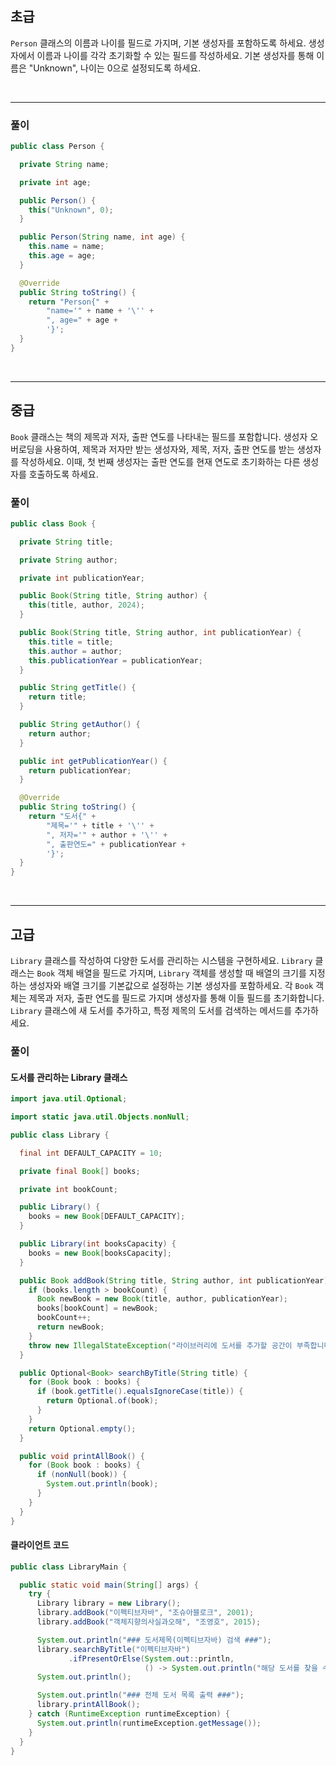 ## 초급

`Person` 클래스의 이름과 나이를 필드로 가지며, 기본 생성자를 포함하도록 하세요. 생성자에서 이름과 나이를 각각 초기화할 수 있는 필드를 작성하세요. 기본 생성자를 통해 이름은 "Unknown", 나이는 0으로 설정되도록 하세요.

<br>

----
### 풀이
```java
public class Person {

  private String name;

  private int age;

  public Person() {
    this("Unknown", 0);
  }

  public Person(String name, int age) {
    this.name = name;
    this.age = age;
  }

  @Override
  public String toString() {
    return "Person{" +
        "name='" + name + '\'' +
        ", age=" + age +
        '}';
  }
}
```
<br>

----
## 중급

`Book` 클래스는 책의 제목과 저자, 출판 연도를 나타내는 필드를 포함합니다. 생성자 오버로딩을 사용하여, 제목과 저자만 받는 생성자와, 제목, 저자, 출판 연도를 받는 생성자를 작성하세요. 이때, 첫 번째 생성자는 출판 연도를 현재 연도로 초기화하는 다른 생성자를 호출하도록 하세요.

### 풀이
```java
public class Book {

  private String title;

  private String author;

  private int publicationYear;

  public Book(String title, String author) {
    this(title, author, 2024);
  }

  public Book(String title, String author, int publicationYear) {
    this.title = title;
    this.author = author;
    this.publicationYear = publicationYear;
  }

  public String getTitle() {
    return title;
  }

  public String getAuthor() {
    return author;
  }

  public int getPublicationYear() {
    return publicationYear;
  }

  @Override
  public String toString() {
    return "도서{" +
        "제목='" + title + '\'' +
        ", 저자='" + author + '\'' +
        ", 출판연도=" + publicationYear +
        '}';
  }
}
```
<br>

----

## 고급

`Library` 클래스를 작성하여 다양한 도서를 관리하는 시스템을 구현하세요. `Library` 클래스는 `Book` 객체 배열을 필드로 가지며, `Library` 객체를 생성할 때 배열의 크기를 지정하는 생성자와 배열 크기를 기본값으로 설정하는 기본 생성자를 포함하세요. 각 `Book` 객체는 제목과 저자, 출판 연도를 필드로 가지며 생성자를 통해 이들 필드를 초기화합니다. `Library` 클래스에 새 도서를 추가하고, 특정 제목의 도서를 검색하는 메서드를 추가하세요.

### 풀이

#### 도서를 관리하는 Library 클래스
```java
import java.util.Optional;

import static java.util.Objects.nonNull;

public class Library {

  final int DEFAULT_CAPACITY = 10;

  private final Book[] books;

  private int bookCount;

  public Library() {
    books = new Book[DEFAULT_CAPACITY];
  }

  public Library(int booksCapacity) {
    books = new Book[booksCapacity];
  }

  public Book addBook(String title, String author, int publicationYear) throws IllegalStateException {
    if (books.length > bookCount) {
      Book newBook = new Book(title, author, publicationYear);
      books[bookCount] = newBook;
      bookCount++;
      return newBook;
    }
    throw new IllegalStateException("라이브러리에 도서를 추가할 공간이 부족합니다.");
  }

  public Optional<Book> searchByTitle(String title) {
    for (Book book : books) {
      if (book.getTitle().equalsIgnoreCase(title)) {
        return Optional.of(book);
      }
    }
    return Optional.empty();
  }

  public void printAllBook() {
    for (Book book : books) {
      if (nonNull(book)) {
        System.out.println(book);
      }
    }
  }
}
```

#### 클라이언트 코드
```java
public class LibraryMain {

  public static void main(String[] args) {
    try {
      Library library = new Library();
      library.addBook("이펙티브자바", "조슈아블로크", 2001);
      library.addBook("객체지향의사실과오해", "조영호", 2015);

      System.out.println("### 도서제목(이펙티브자바) 검색 ###");
      library.searchByTitle("이펙티브자바")
             .ifPresentOrElse(System.out::println,
                              () -> System.out.println("해당 도서를 찾을 수 없습니다."));
      System.out.println();

      System.out.println("### 전체 도서 목록 출력 ###");
      library.printAllBook();
    } catch (RuntimeException runtimeException) {
      System.out.println(runtimeException.getMessage());
    }
  }
}
```